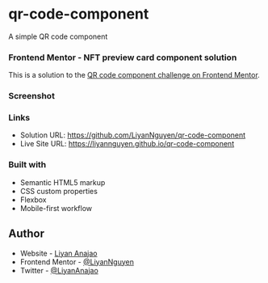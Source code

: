 # qr-code-component
A simple QR code component

### Frontend Mentor - NFT preview card component solution

This is a solution to the [QR code component challenge on Frontend Mentor](https://www.frontendmentor.io/challenges/qr-code-component-iux_sIO_H).

### Screenshot


### Links
- Solution URL: https://github.com/LiyanNguyen/qr-code-component
- Live Site URL: https://liyannguyen.github.io/qr-code-component

### Built with
- Semantic HTML5 markup
- CSS custom properties
- Flexbox
- Mobile-first workflow

## Author
- Website - [Liyan Anajao](https://liyannguyen.github.io/Portfolio)
- Frontend Mentor - [@LiyanNguyen](https://frontendmentor.io/profile/LiyanNguyen)
- Twitter - [@LiyanAnajao](https://twitter.com/LiyanAnajao)
